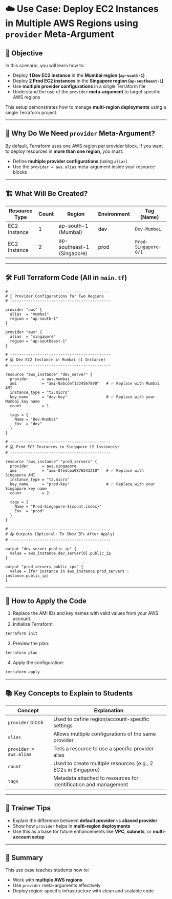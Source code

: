 # ☁️ Use Case: Deploy EC2 Instances in Multiple AWS Regions using `provider` Meta-Argument

## 🎯 Objective

In this scenario, you will learn how to:

- Deploy **1 Dev EC2 instance** in the **Mumbai region (`ap-south-1`)**
- Deploy **2 Prod EC2 instances** in the **Singapore region (`ap-southeast-1`)**
- Use **multiple provider configurations** in a single Terraform file
- Understand the use of the `provider` **meta-argument** to target specific AWS regions

This setup demonstrates how to manage **multi-region deployments** using a single Terraform project.

---

## 🧠 Why Do We Need `provider` Meta-Argument?

By default, Terraform uses one AWS region per provider block. If you want to deploy resources in **more than one region**, you must:

- Define **multiple provider configurations** (using `alias`)
- Use the `provider = aws.alias` meta-argument inside your resource blocks

---

## 🏗️ What Will Be Created?

| Resource Type | Count | Region          | Environment | Tag (Name)              |
|---------------|-------|------------------|-------------|--------------------------|
| EC2 Instance  | 1     | ap-south-1 (Mumbai) | dev       | `Dev-Mumbai`            |
| EC2 Instance  | 2     | ap-southeast-1 (Singapore) | prod     | `Prod-Singapore-0/1` |

---

## 🛠️ Full Terraform Code (All in `main.tf`)

```hcl
# --------------------------------------------
# 🔧 Provider Configurations for Two Regions
# --------------------------------------------

provider "aws" {
  alias  = "mumbai"
  region = "ap-south-1"
}

provider "aws" {
  alias  = "singapore"
  region = "ap-southeast-1"
}

# --------------------------------------------
# 💻 Dev EC2 Instance in Mumbai (1 Instance)
# --------------------------------------------

resource "aws_instance" "dev_server" {
  provider      = aws.mumbai
  ami           = "ami-0abcdef1234567890"   # ✅ Replace with Mumbai AMI
  instance_type = "t2.micro"
  key_name      = "dev-key"                 # ✅ Replace with your Mumbai key name
  count         = 1

  tags = {
    Name = "Dev-Mumbai"
    Env  = "dev"
  }
}

# --------------------------------------------
# 💻 Prod EC2 Instances in Singapore (2 Instances)
# --------------------------------------------

resource "aws_instance" "prod_servers" {
  provider      = aws.singapore
  ami           = "ami-0fedcba9876543210"   # ✅ Replace with Singapore AMI
  instance_type = "t2.micro"
  key_name      = "prod-key"                # ✅ Replace with your Singapore key name
  count         = 2

  tags = {
    Name = "Prod-Singapore-${count.index}"
    Env  = "prod"
  }
}

# --------------------------------------------
# 📤 Outputs (Optional: To Show IPs After Apply)
# --------------------------------------------

output "dev_server_public_ip" {
  value = aws_instance.dev_server[0].public_ip
}

output "prod_servers_public_ips" {
  value = [for instance in aws_instance.prod_servers : instance.public_ip]
}
````

---

## 🚀 How to Apply the Code

1. Replace the AMI IDs and key names with valid values from your AWS account.
2. Initialize Terraform:

```bash
terraform init
```

3. Preview the plan:

```bash
terraform plan
```

4. Apply the configuration:

```bash
terraform apply
```

---

## 📚 Key Concepts to Explain to Students

| Concept                | Explanation                                                      |
| ---------------------- | ---------------------------------------------------------------- |
| `provider` block       | Used to define region/account-specific settings                  |
| `alias`                | Allows multiple configurations of the same provider              |
| `provider = aws.alias` | Tells a resource to use a specific provider alias                |
| `count`                | Used to create multiple resources (e.g., 2 EC2s in Singapore)    |
| `tags`                 | Metadata attached to resources for identification and management |

---

## 🧩 Trainer Tips

* Explain the difference between **default provider** vs **aliased provider**
* Show how `provider` helps in **multi-region deployments**
* Use this as a base for future enhancements like **VPC**, **subnets**, or **multi-account setup**

---

## 🏁 Summary

This use case teaches students how to:

* Work with **multiple AWS regions**
* Use `provider` meta-arguments effectively
* Deploy region-specific infrastructure with clean and scalable code
